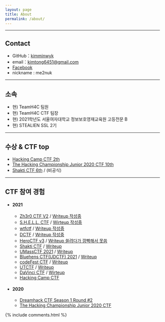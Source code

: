 ```yaml
---
layout: page
title: About
permalink: /about/
---
```


* * *

## Contact

  * GitHub：[kimminwyk](https://github.com/kimminwyk)
  * email：kimtong6451@gmail.com
  * [Facebook](https://www.facebook.com/me2nuk)
  * nickname : me2nuk

* * *

## 소속

  * 현) TeamH4C 팀원
  * 현) TeamH4C CTF 팀장
  * 현) 2021학년도 서울여자대학교 정보보호영재교육원 고등전문 B
  * 현) STEALIEN SSL 2기

* * *

## 수상 & CTF top

  + [Hacking Camp CTF 2th](/files/HackingCamp/CTF-2th.png)
  + [The Hacking Championship Junior 2020 CTF 10th](http://www.kukinews.com/newsView/kuk202011260227)
  + [Shakti CTF 6th](/files/ShaktiCTF/ShaktiCTF-6th-TeamH4C.png) / (비공식)

* * *

## CTF 참여 경험

  + #### 2021
    + [Zh3r0 CTF V2](https://ctftime.org/event/128) / [Writeup 작성중]()
    + [S.H.E.L.L. CTF](https://ctftime.org/event/1362/) / [Wirteup 작성중]()
    + [wtfctf](https://ctftime.org/event/1373/) / [Writeup 작성중]()
    + [DCTF](https://ctftime.org/event/1361/) / [Writeup 작성중]()
    + [HeroCTF v3](https://ctftime.org/event/1284/) / [Writeup 쓸려다가 깜빡해서 못씀]()
    + [Shakti CTF](https://ctftime.org/event/1251/) / [Writeup](https://me2nuk.com/ShaktiCTF-2021-Writeup/)
    + [UMassCTF 2021](https://ctftime.org/event/1282/) / [Writeup](https://me2nuk.com/UMassCTF-2021-Writeup/)
    + [Bluehens CTF(UDCTF) 2021](https://ctftime.org/event/1298/) / [Writeup](https://me2nuk.com/bluehens-CTF(UDCTF)-2021-Writeup/)
    + [codeFest CTF](https://ctftime.org/event/1305/) / [Writeup](https://me2nuk.com/codeFest-2021-Writeup/)
    + [UTCTF](https://ctftime.org/event/1177) / [Writeup](https://me2nuk.com/UTCTF-2021-Writeup/)
    + [DaVinci CTF](https://ctftime.org/event/1296) / [Wirteup](https://me2nuk.com/DaVinciCTF-2021-Writeup/)
    + [Hacking Camp CTF](http://hackingcamp.org/)

  + #### 2020
    + [Dreamhack CTF Season 1 Round #2](https://dreamhack.io/ctf/2)
    + [The Hacking Championship Junior 2020 CTF](http://www.kukinews.com/newsView/kuk202011260227)


{% include comments.html %}